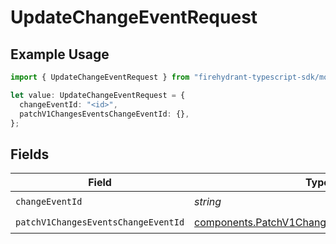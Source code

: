 # UpdateChangeEventRequest

## Example Usage

```typescript
import { UpdateChangeEventRequest } from "firehydrant-typescript-sdk/models/operations";

let value: UpdateChangeEventRequest = {
  changeEventId: "<id>",
  patchV1ChangesEventsChangeEventId: {},
};
```

## Fields

| Field                                                                                                        | Type                                                                                                         | Required                                                                                                     | Description                                                                                                  |
| ------------------------------------------------------------------------------------------------------------ | ------------------------------------------------------------------------------------------------------------ | ------------------------------------------------------------------------------------------------------------ | ------------------------------------------------------------------------------------------------------------ |
| `changeEventId`                                                                                              | *string*                                                                                                     | :heavy_check_mark:                                                                                           | N/A                                                                                                          |
| `patchV1ChangesEventsChangeEventId`                                                                          | [components.PatchV1ChangesEventsChangeEventId](../../models/components/patchv1changeseventschangeeventid.md) | :heavy_check_mark:                                                                                           | N/A                                                                                                          |